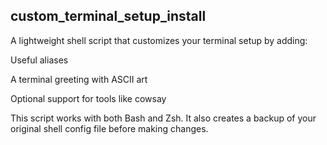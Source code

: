 ## custom_terminal_setup_install
A lightweight shell script that customizes your terminal setup by adding:

Useful aliases

A terminal greeting with ASCII art

Optional support for tools like cowsay

This script works with both Bash and Zsh. It also creates a backup of your original shell config file before making changes.
